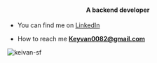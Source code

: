 <h4 align="center">A backend developer</h4>

- You can find me on [LinkedIn](https://www.linkedin.com/in/keivan-sf-529860230/)

- How to reach me **Keyvan0082@gmail.com**

<p><img align="center" src="https://github-readme-streak-stats.herokuapp.com/?user=keivan-sf&theme=dark" alt="keivan-sf" /></p>
